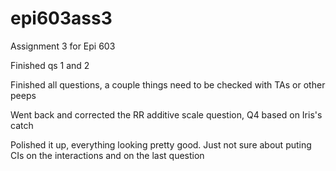 # epi603ass3
Assignment 3 for Epi 603

Finished qs 1 and 2

Finished all questions, a couple things need to be checked with TAs or other peeps

Went back and corrected the RR additive scale question, Q4 based on Iris's catch

Polished it up, everything looking pretty good. Just not sure about puting CIs on the interactions and on the last question